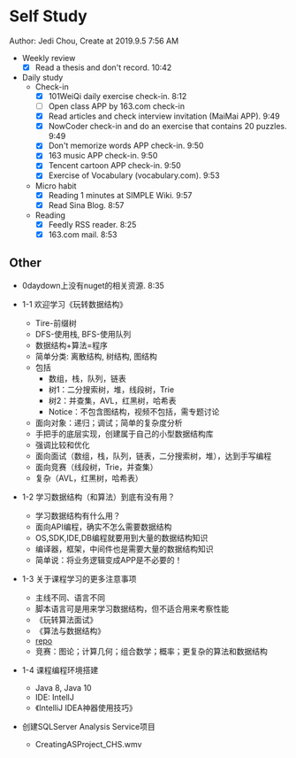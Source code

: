 # Self Study

Author: Jedi Chou, Create at 2019.9.5 7:56 AM

* Weekly review
  -[x] Read a thesis and don't record. 10:42

* Daily study
  * Check-in
    -[x] 101WeiQi daily exercise check-in. 8:12
    -[ ] Open class APP by 163.com check-in
    -[x] Read articles and check interview invitation (MaiMai APP). 9:49
    -[x] NowCoder check-in and do an exercise that contains 20 puzzles. 9:49
    -[x] Don't memorize words APP check-in. 9:50
    -[x] 163 music APP check-in. 9:50
    -[x] Tencent cartoon APP check-in. 9:50
    -[x] Exercise of Vocabulary (vocabulary.com). 9:53

  * Micro habit
    -[x] Reading 1 minutes at SIMPLE Wiki. 9:57
    -[x] Read Sina Blog. 8:57

  * Reading
    -[x] Feedly RSS reader. 8:25
    -[x] 163.com mail. 8:53

## Other

* 0daydown上没有nuget的相关资源. 8:35

* 1-1 欢迎学习《玩转数据结构》
  * Tire-前缀树
  * DFS-使用栈, BFS-使用队列
  * 数据结构+算法=程序
  * 简单分类: 离散结构, 树结构, 图结构
  * 包括
    * 数组，栈，队列，链表
    * 树1：二分搜索树，堆，线段树，Trie
    * 树2：并查集，AVL，红黑树，哈希表
    * Notice：不包含图结构，视频不包括，需专题讨论
  * 面向对象：递归；调试；简单的复杂度分析
  * 手把手的底层实现，创建属于自己的小型数据结构库
  * 强调比较和优化
  * 面向面试（数组，栈，队列，链表，二分搜索树，堆），达到手写编程
  * 面向竞赛（线段树，Trie，并查集）
  * 复杂（AVL，红黑树，哈希表）

* 1-2 学习数据结构（和算法）到底有没有用？
  * 学习数据结构有什么用？
  * 面向API编程，确实不怎么需要数据结构
  * OS,SDK,IDE,DB编程就要用到大量的数据结构知识
  * 编译器，框架，中间件也是需要大量的数据结构知识
  * 简单说：将业务逻辑变成APP是不必要的！

* 1-3 关于课程学习的更多注意事项
  * 主线不同、语言不同
  * 脚本语言可是用来学习数据结构，但不适合用来考察性能
  * 《玩转算法面试》
  * 《算法与数据结构》
  * [repo](https://github.com/liuyubobobo/Play-with-Data-Structrues)
  * 竞赛：图论；计算几何；组合数学；概率；更复杂的算法和数据结构

* 1-4  课程编程环境搭建
  * Java 8, Java 10
  * IDE: IntellJ
  * 《IntelliJ IDEA神器使用技巧》

* 创建SQLServer Analysis Service项目
  * CreatingASProject_CHS.wmv
